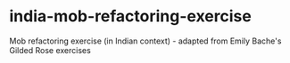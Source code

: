 # india-mob-refactoring-exercise
Mob refactoring exercise (in Indian context) - adapted from Emily Bache's Gilded Rose exercises
